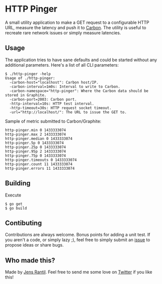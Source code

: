 HTTP Pinger
===========

A small utility application to make a GET request to a configurable HTTP URL,
measure the latency and push it to
[Carbon](https://github.com/graphite-project/carbon). The utility is useful to
recreate rare network issues or simply measure latencies.

Usage
-----
The application tries to have sane defaults and could be started without any
additional parameters. Here's a list of all CLI parameters:

    $ ./http-pinger -help
    Usage of ./http-pinger:
      -carbon-host="localhost": Carbon host/IP.
      -carbon-interval=1m0s: Interval to write to Carbon.
      -carbon-namespace="http-pinger": Where the Carbon data should be stored in Graphite.
      -carbon-port=2003: Carbon port.
      -http-interval=10s: HTTP test interval.
      -http-timeout=30s: HTTP request socket timeout.
      -url="http://localhost/": The URL to issue the GET to.

Sample of metric submitted to Carbon/Graphite:

    http-pinger.min 0 1433333074
    http-pinger.max 2 1433333074
    http-pinger.median 0 1433333074
    http-pinger.5p 0 1433333074
    http-pinger.25p 0 1433333074
    http-pinger.95p 2 1433333074
    http-pinger.75p 0 1433333074
    http-pinger.timeouts 0 1433333074
    http-pinger.count 11 1433333074
    http-pinger.errors 11 1433333074

Building
--------
Execute

    $ go get
    $ go build

Contibuting
-----------
Contributions are always welcome. Bonus points for adding a unit test. If you
aren't a code, or simply lazy ;), feel free to simply submit an
[issue](https://github.com/JensRantil/http-pinger/issues/new) to propose ideas
or share bugs.

Who made this?
--------------
Made by [Jens Rantil](https://jensrantil.github.io). Feel free to send me some
love on [Twitter](https://twitter.com/JensRantil) if you like this!
